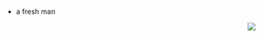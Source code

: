 - a fresh man
<img align="right" src="https://github-readme-stats.vercel.app/api?username=zdjzce923&show_icons=true&icon_color=CE1D2D&text_color=718096&bg_color=ffffff&hide_title=true" />

<!---
Ynkcc/Ynkcc is a ✨ special ✨ repository because its `README.md` (this file) appears on your GitHub profile.
You can click the Preview link to take a look at your changes.
--->
